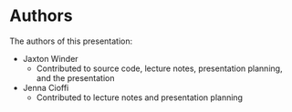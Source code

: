 # Authors

The authors of this presentation:
*   Jaxton Winder
    *   Contributed to source code, lecture notes, presentation planning, and the presentation 
*   Jenna Cioffi
    *   Contributed to lecture notes and presentation planning

